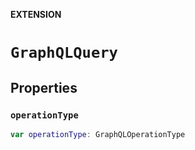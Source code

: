 **EXTENSION**

# `GraphQLQuery`

## Properties
### `operationType`

```swift
var operationType: GraphQLOperationType
```
